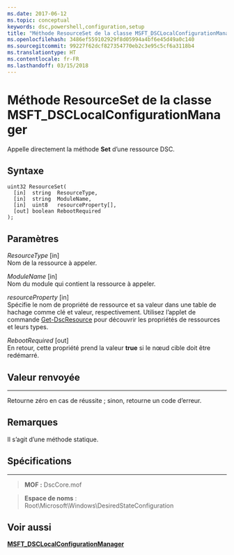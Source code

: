 ```yaml
---
ms.date: 2017-06-12
ms.topic: conceptual
keywords: dsc,powershell,configuration,setup
title: "Méthode ResourceSet de la classe MSFT_DSCLocalConfigurationManager"
ms.openlocfilehash: 3486ef559102929f8d05994a4bf6e45d49a0c140
ms.sourcegitcommit: 99227f62dcf827354770eb2c3e95c5cf6a3118b4
ms.translationtype: HT
ms.contentlocale: fr-FR
ms.lasthandoff: 03/15/2018
---
```

# <a name="resourceset-method-of-the-msftdsclocalconfigurationmanager-class"></a>Méthode ResourceSet de la classe MSFT_DSCLocalConfigurationManager

Appelle directement la méthode **Set** d’une ressource DSC.

<a name="syntax"></a>Syntaxe
------

```mof
uint32 ResourceSet(
  [in]  string  ResourceType,
  [in]  string  ModuleName,
  [in]  uint8   resourceProperty[],
  [out] boolean RebootRequired
);
```

<a name="parameters"></a>Paramètres
----------

*ResourceType* \[in\]  
Nom de la ressource à appeler.

*ModuleName* \[in\]  
Nom du module qui contient la ressource à appeler.

*resourceProperty* \[in\]  
Spécifie le nom de propriété de ressource et sa valeur dans une table de hachage comme clé et valeur, respectivement. Utilisez l’applet de commande [Get-DscResource](https://technet.microsoft.com/library/dn521625.aspx) pour découvrir les propriétés de ressources et leurs types.

*RebootRequired* \[out\]  
En retour, cette propriété prend la valeur **true** si le nœud cible doit être redémarré.

## <a name="return-value"></a>Valeur renvoyée
------------

Retourne zéro en cas de réussite ; sinon, retourne un code d’erreur.

## <a name="remarks"></a>Remarques

Il s’agit d’une méthode statique.

## <a name="requirements"></a>Spécifications
------------
>**MOF :** DscCore.mof

>**Espace de noms** : Root\Microsoft\Windows\DesiredStateConfiguration


## <a name="see-also"></a>Voir aussi


[**MSFT_DSCLocalConfigurationManager**](msft-dsclocalconfigurationmanager.md)

 

 



